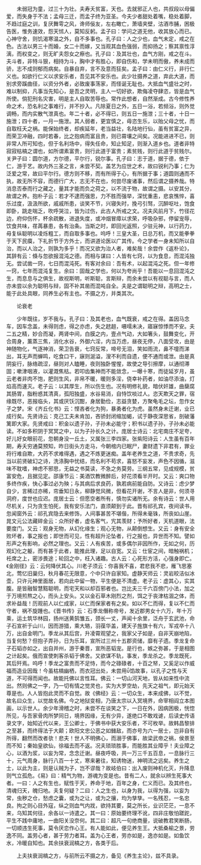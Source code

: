 <!-- { "loadSidebar": true } -->
　　未弱冠为童，过三十为壮。夫寿夭贫富，天也。去就邪正人也，共叔段以母偏爱，而失身于不法；孟母三迁，而孟子终为亚圣。今夫少者甜处着嘴，稳处着脚，不趋过庭之训，复厌舞雩之风，谗师佞友，左右瞰亡，萧墙夹壁，沽酒市脯，困极告医，惟务速效，怨天怵人，莫知反躬。孟子曰：学问之道无他，收其放心而已。心神守舍，则饥渴寒温之外，自不多事也。孔子曰：人之少也，血气未定，戒之在色。古法以男三十而婚，女二十而嫁，又当观其血色强弱，而抑扬之；察其禀性淳漓，而权变之，则无旷夫怨女之瘵也。孔子曰：及其壮也，血气方刚，戒之在斗。夫斗者，非特斗狠，相持为斗，胸中才有胜心，即自伤和，学未明而傲，养未成而骄，志不成则郁而病矣。自暴自弃，言不及意而狂矣。孟子曰：由仁义行，非行仁义也。如欲行仁义以求安乐者，吾见其不安乐也。此少壮摄养之道，弃此大道，而别求旁蹊曲径，以资分外者，必致废事荡家，而怪诞无耻也。大抵血气盛壮之时，难以制抑，凡事当先知心，是吾之灵明，主人一切好欲，欺侮凌夺肆恣，皆是血气所使。倘犯刑名灾害，明是主人自取苦辱也。常作此想者，自然渐成。古今修性养命之术，恐名利之事难行，并不抄入。凡除夏日之外，五日一浴，若频浴，则外觉调畅，而内实散气泄真也。年二十者，必不得已，则五日一施泄；三十者，十日一施泄；四十者，一月一施泄。其人弱者，更宜慎之，毋恣生乐，以贻父母之忧，而自取枉夭之祸。能保始终者，却疾延年，老当益壮，名陆地行仙，虽有贫富之异，而荣卫冲融，四时若春，比之抱病而富且贵，则已霄壤之间矣。况能进进不已，则非常人所可知也，但于名利场中，得失任命，知止知足，则渐入道乡也。道者非特寂寂枯槁之谓也，如所谓素富贵，则行此道于富贵；素贫贱，则行此道于贫贱尔。关尹子曰：圆尔道，方尔德，平尔行，锐尔事。孔子曰：志于道，据于德，依于仁，游于艺。故内外三圣之言，未尝不契。盖艺为应世之术，故曰锐利乃事；仁为泛爱之常，故曰平尔行。德方则不移，而有所得于心，有所据于事；道圆则通而不执，故无所不容，而德行广大，志无不在也，何尝尽废诸事，然后谓之摄养哉。特消息否泰而行之藏之，量其才能而负之荷之，以不流于物，故谓之摄。以安其分，故谓之养。抱朴子云：若才不逮而强思，力不胜而强举，深忧重恚，悲哀憔悴，喜乐过度，汲汲所欲，戚戚所患，谈笑不节，兴寝失时，挽弓引驽，沉醉呕吐，饱食即卧，跳走喘乏，吹呼哭泣，皆为过伤，此古人所戒之文。况夫风前月下，竹径花边，府仰伤怀，杯余疏散，进退失度，或冲烟冒瘴以求荣，呼吸杂邪，停留宠辱，饮食共味，荏苒暴患，各有治条。当斯之时，即回光返照，少驻元神，以行药力，毋复纵聪明以凌烁粗工，而自取多事也。呜呼！三皇大圣，日总万机，而又能拳拳于天下民瘼，下礼折节于方外士，而讲道论医以广其传。今之学者一身未知所以自治，而以人治之，则孰为多乎！而况又欲为治人者，难矣哉！余尝作《返朴论》，其辞有云：倏与忽欲报混沌之德。而相与谋曰：人皆有七窍，以为食息，而混沌独无。尝试凿一窍，七日而混沌死。有客对余曰：吾有术，以起混沌之死。但一年修一窍，七年而混沌复生。余曰：固哉之学也，何以为夸尚乎！吾能以一息回混沌之生，而息息与之俱生，故视斯明，听斯聪，言斯辩，而余未尝以有视聪与言，而人亦未尝以余为聪明与辩，固不补其凿而混吨自全。夫是之谓聪明之辩，高明之士，能于此处具眼，同养生必有主也。不摄之方，并类其次。　

　　论衰老

　　少年既往，岁不我与。孔子曰：及其老也，血气既衰，戒之在得。盖因马念车，因车念盖，未得则虑，得之亦虑，失之趑趄，嗫嚅未决，寤寐惊悸而不安。夫二五之精，妙合而凝，两肾中间，白膜之内，壹点气动，大如箸头，鼓舞变化，开合周身，薰蒸三焦，消化水谷，外御六淫，内当万虑，昼夜无停，八面受攻，由是神随物化，气逐神消，荣卫告衰，七窍反常，啼号无泪，笑如雨流，鼻不嚏而涕出，耳无声而蝉鸣，吃食口干，寐则涎溢，溲不利而自遗，便不通而或泄。由是真阴妄行，脉络疏涩，昼则对人瞌睡，夜则独卧惺惺，故使之导引擦摩，以通彻滞固；嗽津咽液，以灌溉焦枯。若叩齿集神而不能敛念，一曝十寒，而徒延岁月，虽云老者非肉不饱，肥则生风，非帛不暖，暖则多淫，侥幸补药者，如油尽添油，灯焰高而速灭。老子云：以其厚生，所以伤生也。况有明修礼貌，暗伏奸雄，曲蘖腐其肠胃，脂粉惑其清真，孤阳独盛，水谷易消，自恃饮啖过人。恣天欺天之罪，宿缘既尽，恶报临头，其或厌饫沉酣，身居勤俭，志益贪婪，方聚龟毛之坛，忽作女子之梦。宋《齐丘化书》云：悭吝者化为狗，暴勇者化为虎。虽然身未迁谢，业已成行矣。先贤诗云：克己工夫未肯加，吝骄封闭缩加蝎，试于静夜深思省，剖破藩篱即大家。先贤戒曰：积金以遗子孙，子孙未必能守；积书以遗子孙，子孙未必能读。不如多积阴于冥冥之中，以为子孙长久之计。庞居士诗云：北宅南庄不足夸，好儿好女眼前花，忽朝身没一丘土，又属张三李四家。张紫阳诗云：人生虽有百年期，寿夭穷通莫预知，昨日街头方走马，今朝棺内已眠尸，妻财遗下非君有，罪业将行难自欺，大药不求难得遇，遇之不炼更迷痴。盖年老养生之道，不贵求奇，先当以前贤破幻之诗，洗涤胸中忧结，而名利不苟求，喜怒不妄发，声色不因循，滋味不耽嗜，神虑不邪思，无益之书莫读，不急之务莫劳。三纲五常，见成规模，贫富安危，且据见定。邵康节云：美酒饮教微醉后，好花须看半开时。又云：爽口物多终作疾，快心事过必为殃；与其病后求良药，孰若病前能自防。又诗云：虑少梦自少，言稀过亦稀，帘垂知日永，柳静觉风微，但看花开谢，不言人是非，何须寻洞府，度世也应迟。庞居士云：但愿空者所有，慎勿实诸所无。余有诗云：世人用尽机关，只为贪生怕死，我有安乐法门，直须颠到于此。晋有祁孔宾，夜间读书，忽闻窗外云：祁孔宾隐去来修饰，人间事甚苦不堪偕，所得未毫铢，所丧如山崖。晁文元公法藏碎金云：众所好者，虚名客气，宄其羡财；予所好者，天机道眼，法要度门。又云：观身无物，从幻化缘生；观心无物，从颠倒想生。又云：身有安全败坏者，事之报也；即世而可见，性有超升沦坠者，行之报也，异世而不知。譬如形声之有影响，必然之理也。又云：人有疾苦，或多偶尔非因所作，无如之何，历观幻化之躯，而有甚于此者，能推此理，足以自宽。又云：仕宦之间，暗触祸机；衽席之上，密涉畏途；轮回之中，枉入诸趣。古人云：心死形方活，心强身即亡。《金刚径》云：云何降伏其心。川老子须云：你喜我不喜，君悲我不悲，雁飞思塞北，莺忆旧巢归，秋月春花无限意，个中只许自家知。虚静天师云：灵岩皎洁似冰壶，只许元神里面居，若向此中留一物，平生便是不清虚。老子云：虚其心，实其腹。是皆融智慧黠聪明，而宅天和以却百邪者也。岂比夫三千六百傍门小法，加之于万境煎熬之心，而头上安头。又以金石草木刚烈之剂，饵之于丧津枯涸之体，而求补益哉！历观前人以仁成家，以仁而保家者有之矣。如以不仁而得，复以不仁而守者，祸不旋踵也。《晋书传》云：石季龙僭称帝号，发近郡男女十六万，年十万乘，运土筑华林园，扬州送黄鹄雏五，颈长一丈，声闻十余里，泛舟于玄武池，命子石宣祈于山川，因而游猎，乘大辂，羽葆华盖，建天子旌旗十有六，军戎卒十八万，出自金明门。季龙从其后宫，升凌霄观望之，我家父子如是，自非天崩地陷，当复何愁？但抱子弄孙，日为乐耳，宣所过三州十五郡资储，靡有子遗。季龙复命子石韬亦如之，出自并州，游于秦晋，宣所恶韬宠。是行也，嫉之弥甚，于是相图之计起矣。俄而宣使刺客杀韬于佛舍。又欲谋不轨，事发，季龙杀之。季龙既死，其后歼焉。呜呼！季龙之富贵而不足恃，而今之碌碌者，十百之帑，又奚足以作威福而造业因哉！今虽枯槁幽栖，而衣冠出处，未尝用馅故事，以孔子之性与天道，不可得而闻也。故能托佛以言性耳。佛云：一切山河天地，皆从如来性中流出。然则佛之一字，乃一切有情之觉灵也，实为大罗空劫，先天之祖气，即元始天尊是也。人人皆抱此灵而不自觉。故《佛经》云：一切众生，本来成佛，以不觉，故名曰众生，以觉故名佛。今之地狱变相，乃唐太宗以入冥境界，命宰相阎立本图画，以示世人。余少年滑稽之时，未尝不在谈笑之下，一日在外，因病困极，恍惚所见，与吾家骨肉所梦同日，境界因缘，无有少异，遂绝口不敢戏谑，后读史传语录文字，始知近代以来，王公卿士，于佛书中获大安乐者，不可枚举。故韩昌黎排之至甚，而终得法于大颠；欧阳文忠公恶之如雠敌，而亦号为六一居士，岂非自有所得，翻然而改者欤！悲夫！世人不明佛心，而溺于佛事，故梁武帝之祸，侯景至而不知；秦始皇欲仙，徐福去而不返。况夫琐琐胜事，而能胜其业障乎！夫业障之心，以酒为浆，以妄为常，念念迁谢。昼夜呼吸，共一万三千五百息，一息脉行三十，元气周身，脉行八百一十丈，寒来暑往，知诱物迷，神明流之远矣。养生之士，以此为主，则是认贼为子，岂不谬哉？故岐伯曰：出入废则神机化灭，升降息则气立孤危。《易》曰：精气为物，游魂为变是也。昔有二人，就余以辨生死事大者。一曰：人之有生也，赋性于天，养命于地，百年之身，仁义而已。及其终也，清魂归天，魄归地。夫复何疑？二曰：人之生也，以身为我，以得为强，以妄为常，虫秽之仓，愁虑之囊，或为之让，或为之攘，均为孳孳。一名残忍，一名忠良。拘之则心目外寇，纵之则血气内戕，欲持其要，莫之所长，业识茫茫，一息不来，乌知其何往，余各以一诗遣之。其一曰：原始要终理不讹，四非庄敬怕蹉跎，平生不践中庸地，一曲阳关没奈何。其二曰：超凡一句绝商量，说破教君笑断肠，一切顺违生死事，莫令厌恋作心王。有人能如此，便见养生王。大抵桑榆之景，劳逸不同。盖劳心者，甚于劳力者耳。盖为心王者，劳亦如是，逸亦如是。如鱼饮水，冷暖自知也。其余扶衰润槁之方，各类于后。

　　上夫扶衰润槁之方，与前所云不摄之方，备见《养生主论》，兹不具录。　

　　
